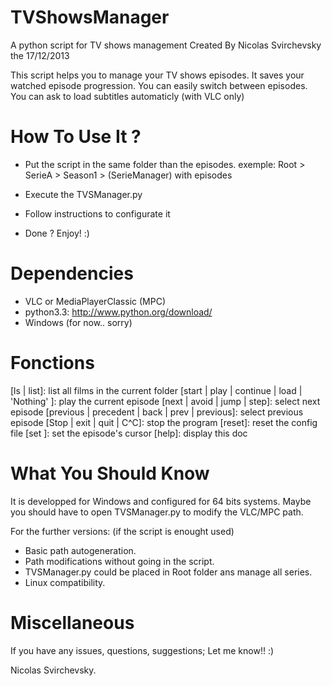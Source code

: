 TVShowsManager
============

A python script for TV shows management
Created By Nicolas Svirchevsky the 17/12/2013

This script helps you to manage your TV shows episodes.
It saves your watched episode progression.
You can easily switch between episodes.
You can ask to load subtitles automaticly (with VLC only)

How To Use It ?
============

- Put the script in the same folder than the episodes.
  exemple: Root > SerieA > Season1 > (SerieManager) with episodes

- Execute the TVSManager.py

- Follow instructions to configurate it

- Done ? Enjoy! :)

Dependencies
============

- VLC or MediaPlayerClassic (MPC)
- python3.3: http://www.python.org/download/
- Windows (for now.. sorry)

Fonctions
============

[ls | list]: list all films in the current folder
[start | play | continue | load | 'Nothing' ]: play the current episode
[next | avoid | jump | step]: select next episode
[previous | precedent | back | prev | previous]: select previous episode
[Stop | exit | quit | C^C]: stop the program
[reset]: reset the config file
[set <integer>]: set the episode's cursor
[help]: display this doc

What You Should Know
============

It is developped for Windows and configured for 64 bits systems.
Maybe you should have to open TVSManager.py to modify the VLC/MPC path.

For the further versions: (if the script is enought used)
- Basic path autogeneration.
- Path modifications without going in the script.
- TVSManager.py could be placed in Root folder ans manage all series.
- Linux compatibility.

Miscellaneous
=============

If you have any issues, questions, suggestions;
Let me know!! :)

Nicolas Svirchevsky.
